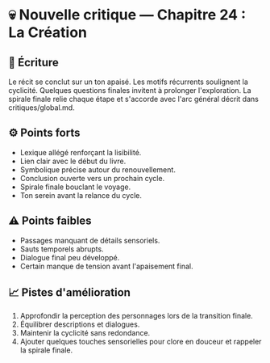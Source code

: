 # 💀 Nouvelle critique — Chapitre 24 : La Création

## 🧠 Écriture
Le récit se conclut sur un ton apaisé. Les motifs récurrents soulignent la cyclicité. Quelques questions finales invitent à prolonger l'exploration. La spirale finale relie chaque étape et s'accorde avec l'arc général décrit dans critiques/global.md.

## ⚙️ Points forts
- Lexique allégé renforçant la lisibilité.
- Lien clair avec le début du livre.
- Symbolique précise autour du renouvellement.
- Conclusion ouverte vers un prochain cycle.
- Spirale finale bouclant le voyage.
- Ton serein avant la relance du cycle.

## ⚠️ Points faibles
- Passages manquant de détails sensoriels.
- Sauts temporels abrupts.
- Dialogue final peu développé.
- Certain manque de tension avant l'apaisement final.

## 📈 Pistes d'amélioration
1. Approfondir la perception des personnages lors de la transition finale.
2. Équilibrer descriptions et dialogues.
3. Maintenir la cyclicité sans redondance.
4. Ajouter quelques touches sensorielles pour clore en douceur et rappeler la spirale finale.
